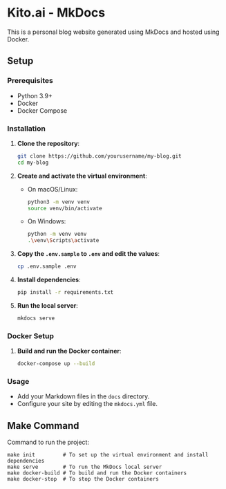 # Kito.ai - MkDocs

This is a personal blog website generated using MkDocs and hosted using Docker.

## Setup

### Prerequisites

- Python 3.9+
- Docker
- Docker Compose

### Installation

1. **Clone the repository**:

    ```bash
    git clone https://github.com/yourusername/my-blog.git
    cd my-blog
    ```

2. **Create and activate the virtual environment**:
    - On macOS/Linux:

        ```bash
        python3 -m venv venv
        source venv/bin/activate
        ```

    - On Windows:

        ```bash
        python -m venv venv
        .\venv\Scripts\activate
        ```

3. **Copy the `.env.sample` to `.env` and edit the values**:

    ```bash
    cp .env.sample .env
    ```

4. **Install dependencies**:

    ```bash
    pip install -r requirements.txt
    ```

5. **Run the local server**:

    ```bash
    mkdocs serve
    ```

### Docker Setup

1. **Build and run the Docker container**:

    ```bash
    docker-compose up --build
    ```

### Usage

- Add your Markdown files in the `docs` directory.
- Configure your site by editing the `mkdocs.yml` file.

## Make Command

Command to run the project:

    make init         # To set up the virtual environment and install dependencies
    make serve        # To run the MkDocs local server
    make docker-build # To build and run the Docker containers
    make docker-stop  # To stop the Docker containers
